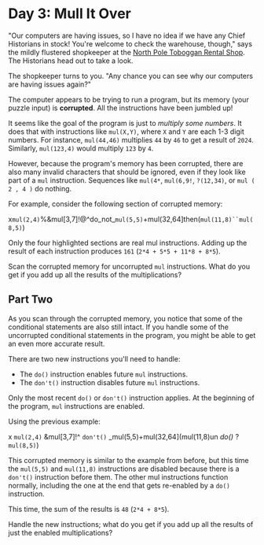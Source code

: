 # Day 3: Mull It Over

"Our computers are having issues, so I have no idea if we have any Chief Historians in stock!
You're welcome to check the warehouse, though,"
says the mildly flustered shopkeeper at the [North Pole Toboggan Rental Shop](https://adventofcode.com/2020/day/2).
The Historians head out to take a look.

The shopkeeper turns to you.
"Any chance you can see why our computers are having issues again?"

The computer appears to be trying to run a program, but its memory (your puzzle input) is __corrupted__.
All the instructions have been jumbled up!

It seems like the goal of the program is just to _multiply some numbers_.
It does that with instructions like `mul(X,Y)`, where `X` and `Y` are each 1-3 digit numbers.
For instance, `mul(44,46)` multiplies `44` by `46` to get a result of `2024`.
Similarly, `mul(123,4)` would multiply `123` by `4`.

However, because the program's memory has been corrupted, there are also many invalid characters that should be ignored,
even if they look like part of a `mul` instruction.
Sequences like `mul(4*`, `mul(6,9!`, `?(12,34)`, or `mul ( 2 , 4 )` do nothing.

For example, consider the following section of corrupted memory:

x`mul(2,4)`%&mul[3,7]!@^do_not_`mul(5,5)`+mul(32,64]then(`mul(11,8)``mul(8,5)`)

Only the four highlighted sections are real mul instructions. Adding up the result of each instruction produces `161`
(`2*4 + 5*5 + 11*8 + 8*5`).

Scan the corrupted memory for uncorrupted `mul` instructions.
What do you get if you add up all the results of the multiplications?

## Part Two

As you scan through the corrupted memory, you notice that some of the conditional statements are also still intact.
If you handle some of the uncorrupted conditional statements in the program,
you might be able to get an even more accurate result.

There are two new instructions you'll need to handle:

- The `do()` instruction enables future `mul` instructions.
- The `don't()` instruction disables future `mul` instructions.

Only the most recent `do()` or `don't()` instruction applies.
At the beginning of the program, `mul` instructions are enabled.

Using the previous example:

x `mul(2,4)` &mul[3,7]!^ `don't()` _mul(5,5)+mul(32,64](mul(11,8)un _do()_ ? `mul(8,5)`)

This corrupted memory is similar to the example from before, but this time the `mul(5,5)` and `mul(11,8)`
instructions are disabled because there is a `don't()` instruction before them.
The other mul instructions function normally, including the one at the end that gets re-enabled by a `do()` instruction.

This time, the sum of the results is `48` (`2*4 + 8*5`).

Handle the new instructions; what do you get if you add up all the results of just the enabled multiplications?
